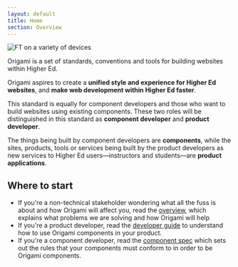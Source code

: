 ```yaml
---
layout: default
title: Home
section: Overview
---
```


<img src="{{ site.baseurl }}/img/devices.png" alt="FT on a variety of devices" class="transparent" />

<p class="alert-big">Origami is a set of standards, conventions and tools for building websites within Higher Ed.</p>

<p class="alert-big">Origami aspires to create a <strong>unified style and experience for Higher Ed websites</strong>, and <strong>make web development within Higher Ed faster</strong>.</p>

This standard is equally for component developers and those who want to build websites using existing components.  These two roles will be distinguished in this standard as **component developer** and **product developer**.

The things being built by component developers are **components**, while the sites, products, tools or services being built by the product developers as new services to Higher Ed users&mdash;instructors and students&mdash;are **product applications**.

## Where to start

* If you're a non-technical stakeholder wondering what all the fuss is about and how Origami will affect you, read the [overview]({{site.baseurl}}/docs/overview/non-technical), which explains what problems we are solving and how Origami will help
* If you're a product developer, read the [developer guide]({{site.baseurl}}/docs/developer-guide) to understand how to use Origami components in your product.
* If you're a component developer, read the [component spec]({{site.baseurl}}/docs/component-spec) which sets out the rules that your components must conform to in order to be Origami components.
